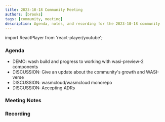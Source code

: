 ```yaml
---
title: 2023-10-18 Community Meeting
authors: [brooks]
tags: [community, meeting]
description: Agenda, notes, and recording for the 2023-10-18 community meeting
---
```


import ReactPlayer from 'react-player/youtube';

### Agenda

- DEMO: wash build and progress to working with wasi-preview-2 components
- DISCUSSION: Give an update about the community's growth and WASI-verse
- DISCUSSION: wasmcloud/wasmcloud monorepo
- DISCUSSION: Accepting ADRs

<!--truncate-->

### Meeting Notes

### Recording

<ReactPlayer url='https://www.youtube.com/watch?v=qaqkbAXfKIA' controls />
